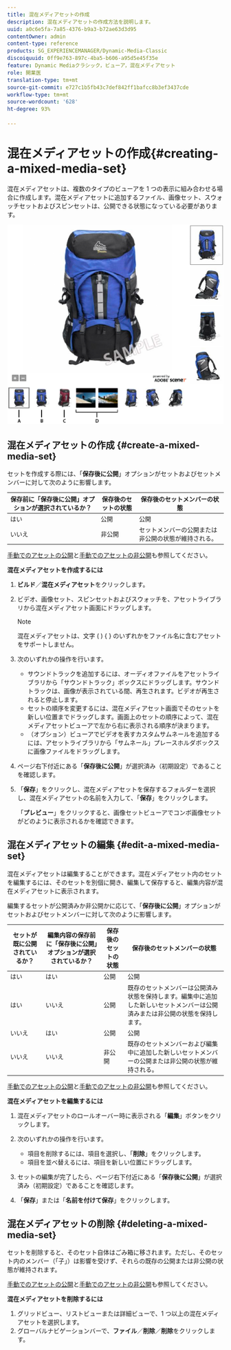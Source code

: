 ```yaml
---
title: 混在メディアセットの作成
description: 混在メディアセットの作成方法を説明します。
uuid: a0c6e5fa-7a85-4376-b9a3-b72ae63d3d95
contentOwner: admin
content-type: reference
products: SG_EXPERIENCEMANAGER/Dynamic-Media-Classic
discoiquuid: 0ff9e763-897c-4ba5-b606-a95d5e45f35e
feature: Dynamic Mediaクラシック，ビューア，混在メディアセット
role: 開業医
translation-type: tm+mt
source-git-commit: e727c1b5fb43c7def842ff1bafcc8b3ef3437cde
workflow-type: tm+mt
source-wordcount: '628'
ht-degree: 93%

---
```



# 混在メディアセットの作成{#creating-a-mixed-media-set}

混在メディアセットは、複数のタイプのビューアを 1 つの表示に組み合わせる場合に作成します。混在メディアセットに追加するファイル、画像セット、スウォッチセットおよびスピンセットは、公開できる状態になっている必要があります。

![混在メディアセット](/help/assets/mm_mixed_media_set.png)

## 混在メディアセットの作成 {#create-a-mixed-media-set}

セットを作成する際には、「**保存後に公開**」オプションがセットおよびセットメンバーに対して次のように影響します。

| 保存前に「保存後に公開」オプションが選択されているか？ | 保存後のセットの状態 | 保存後のセットメンバーの状態 |
|--- |--- |--- |
| はい | 公開 | 公開 |
| いいえ | 非公開 | セットメンバーの公開または非公開の状態が維持される。 |

[手動でのアセットの公開](publishing-files.md#manually_publishing_assets)と[手動でのアセットの非公開](publishing-files.md#manually_unpublishing_assets)も参照してください。

**混在メディアセットを作成するには**

1. **ビルド**／**混在メディアセット**&#x200B;をクリックします。
1. ビデオ、画像セット、スピンセットおよびスウォッチを、アセットライブラリから混在メディアセット画面にドラッグします。

   >[!NOTE]
   >
   >混在メディアセットは、文字 ( ) { } のいずれかをファイル名に含むアセットをサポートしません。

1. 次のいずれかの操作を行います。

   * サウンドトラックを追加するには、オーディオファイルをアセットライブラリから「サウンドトラック」ボックスにドラッグします。サウンドトラックは、画像が表示されている間、再生されます。ビデオが再生されると停止します。
   * セットの順序を変更するには、混在メディアセット画面でそのセットを新しい位置までドラッグします。画面上のセットの順序によって、混在メディアセットビューアで左から右に表示される順序が決まります。
   * （オプション）ビューアでビデオを表すカスタムサムネールを追加するには、アセットライブラリから「サムネール」プレースホルダボックスに画像ファイルをドラッグします。

1. ページ右下付近にある「**保存後に公開**」が選択済み（初期設定）であることを確認します。
1. 「**保存**」をクリックし、混在メディアセットを保存するフォルダーを選択し、混在メディアセットの名前を入力して、「**保存**」をクリックします。

   「**プレビュー**」をクリックすると、画像セットビューアでコンボ画像セットがどのように表示されるかを確認できます。

## 混在メディアセットの編集  {#edit-a-mixed-media-set}

混在メディアセットは編集することができます。混在メディアセット内のセットを編集するには、そのセットを別個に開き、編集して保存すると、編集内容が混在メディアセットに表示されます。

編集するセットが公開済みか非公開かに応じて、「**保存後に公開**」オプションがセットおよびセットメンバーに対して次のように影響します。

| セットが既に公開されているか？ | 編集内容の保存前に「保存後に公開」オプションが選択されているか？ | 保存後のセットの状態 | 保存後のセットメンバーの状態 |
|--- |--- |--- |--- |
| はい | はい | 公開 | 公開 |
| はい | いいえ | 公開 | 既存のセットメンバーは公開済み状態を保持します。編集中に追加した新しいセットメンバーは公開済みまたは非公開の状態を保持します。 |
| いいえ | はい | 公開 | 公開 |
| いいえ | いいえ | 非公開 | 既存のセットメンバーおよび編集中に追加した新しいセットメンバーの公開または非公開の状態が維持される。 |

[手動でのアセットの公開](publishing-files.md#manually_publishing_assets)と[手動でのアセットの非公開](publishing-files.md#manually_unpublishing_assets)も参照してください。

**混在メディアセットを編集するには**

1. 混在メディアセットのロールオーバー時に表示される「**編集**」ボタンをクリックします。
1. 次のいずれかの操作を行います。

   * 項目を削除するには、項目を選択し、「**削除**」をクリックします。
   * 項目を並べ替えるには、項目を新しい位置にドラッグします。

1. セットの編集が完了したら、ページ右下付近にある「**保存後に公開**」が選択済み（初期設定）であることを確認します。
1. 「**保存**」または「**名前を付けて保存**」をクリックします。

## 混在メディアセットの削除  {#deleting-a-mixed-media-set}

セットを削除すると、そのセット自体はごみ箱に移されます。ただし、そのセット内のメンバー（「子」）は影響を受けず、それらの既存の公開または非公開の状態が維持されます。

[手動でのアセットの公開](publishing-files.md#manually_publishing_assets)と[手動でのアセットの非公開](publishing-files.md#manually_unpublishing_assets)も参照してください。

**混在メディアセットを削除するには**

1. グリッドビュー、リストビューまたは詳細ビューで、1 つ以上の混在メディアセットを選択します。
1. グローバルナビゲーションバーで、**ファイル**／**削除**／**削除**&#x200B;をクリックします。

